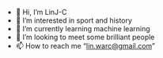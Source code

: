 - 👋 Hi, I’m LinJ-C
- 👀 I’m interested in sport and history
- 🌱 I’m currently learning machine learning
- 💞️ I’m looking to meet some brilliant people
- 📫 How to reach me “lin.warc@gmail.com”

<!---
LinJ-C/LinJ-C is a ✨ special ✨ repository because its `README.md` (this file) appears on your GitHub profile.
You can click the Preview link to take a look at your changes.
--->
